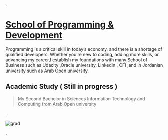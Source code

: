 
.

# [School of Programming & Development](https://www.udacity.com/school-of-programming)



Programming is a critical skill in today’s economy, and there is a shortage of qualified developers. Whether you’re new to coding, adding more skills, or advancing my career,I establish my foundations with many School of Business such as Udacity ,Oracle university,  LinkedIn , CFI ,and in Jordanian university such as  Arab Open university.





## 		Academic Study  ( Still in progress )



> My Second Bachelor in Sciences Information Technology and Computing from  Arab Open university 



.

![grad](https://user-images.githubusercontent.com/36210723/120186255-eeb9ed80-c21b-11eb-961a-4f445f319ed8.png)

.

